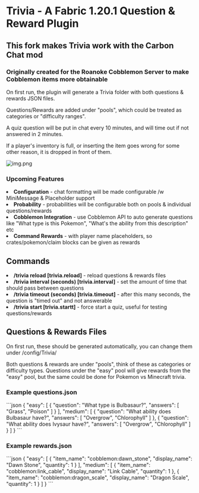 <h1>Trivia - A Fabric 1.20.1 Question & Reward Plugin</h1>
<h2>This fork makes Trivia work with the Carbon Chat mod</h2>

<h3>Originally created for the Roanoke Cobblemon Server to make Cobblemon items more obtainable</h2>

On first run, the plugin will generate a Trivia folder with both questions & rewards JSON files.

Questions/Rewards are added under "pools", which could be treated as categories or "difficulty ranges".

A quiz question will be put in chat every 10 minutes, and will time out if not answered in 2 minutes.

If a player's inventory is full, or inserting the item goes wrong for some other reason, it is dropped in front of them.

![img.png](img.png)

<h3>Upcoming Features</h3>

<li><b>Configuration</b> - chat formatting will be made configurable /w MiniMessage & Placeholder support</li>
<li><b>Probability</b> - probabilities will be configurable both on pools & individual questions/rewards</li>
<li><b>Cobblemon Integration</b> - use Cobblemon API to auto generate questions like "What type is this Pokemon", "What's the ability from this description" etc</li>
<li><b>Command Rewards</b> - with player name placeholders, so crates/pokemon/claim blocks can be given as rewards</li>

<h2>Commands</h2>
<li><b>/trivia reload [trivia.reload]</b> - reload questions & rewards files</li>
<li><b>/trivia interval (seconds) [trivia.interval]</b> - set the amount of time that should pass between questions</li>
<li><b>/trivia timeout (seconds) [trivia.timeout]</b> - after this many seconds, the question is "timed out" and not answerable</li>
<li><b>/trivia start [trivia.startt]</b> - force start a quiz, useful for testing questions/rewards</li>

<h2>Questions & Rewards Files</h2>

On first run, these should be generated automatically, you can change them under /config/Trivia/

Both questions & rewards are under "pools", think of these as categories or difficulty types. Questions under the "easy" pool will give rewards from the "easy" pool, but the same could be done for Pokemon vs Minecraft trivia.

<h3>Example questions.json</h3>
```json
{
  "easy": [
    {
      "question": "What type is Bulbasaur?",
      "answers": [
        "Grass",
        "Poison"
      ]
    }
  ],
  "medium": [
    {
      "question": "What ability does Bulbasaur have?",
      "answers": [
        "Overgrow",
        "Chlorophyll"
      ]
    },
    {
      "question": "What ability does Ivysaur have?",
      "answers": [
        "Overgrow",
        "Chlorophyll"
      ]
    }
  ]
}
```

<h3>Example rewards.json</h3>
```json
{
  "easy": [
    {
      "item_name": "cobblemon:dawn_stone",
      "display_name": "Dawn Stone",
      "quantity": 1
    }
  ],
  "medium": [
    {
      "item_name": "cobblemon:link_cable",
      "display_name": "Link Cable",
      "quantity": 1
    },
    {
      "item_name": "cobblemon:dragon_scale",
      "display_name": "Dragon Scale",
      "quantity": 1
    }
  ]
}
```
